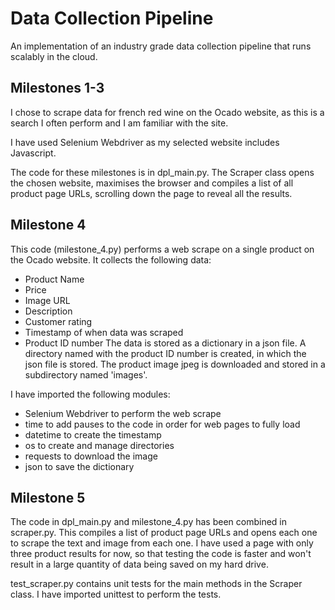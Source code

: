 # Data Collection Pipeline
An implementation of an industry grade data collection pipeline that runs scalably in the cloud. 

## Milestones 1-3
I chose to scrape data for french red wine on the Ocado website, as this is a search I often perform and I am familiar with the site.

I have used Selenium Webdriver as my selected website includes Javascript.

The code for these milestones is in dpl_main.py. The Scraper class opens the chosen website, maximises the browser and compiles a list of all product page URLs, scrolling down the page to reveal all the results.

## Milestone 4
This code (milestone_4.py) performs a web scrape on a single product on the Ocado website. It collects the following data:
  - Product Name
  - Price
  - Image URL
  - Description
  - Customer rating
  - Timestamp of when data was scraped
  - Product ID number
The data is stored as a dictionary in a json file.
A directory named with the product ID number is created, in which the json file is stored. 
The product image jpeg is downloaded and stored in a subdirectory named 'images'.

I have imported the following modules:
  - Selenium Webdriver to perform the web scrape
  - time to add pauses to the code in order for web pages to fully load
  - datetime to create the timestamp
  - os to create and manage directories
  - requests to download the image
  - json to save the dictionary

## Milestone 5
The code in dpl_main.py and milestone_4.py has been combined in scraper.py. This compiles a list of product page URLs and opens each one to scrape the text and image from each one. I have used a page with only three product results for now, so that testing the code is faster and won't result in a large quantity of data being saved on my hard drive. 

test_scraper.py contains unit tests for the main methods in the Scraper class.
I have imported unittest to perform the tests.
